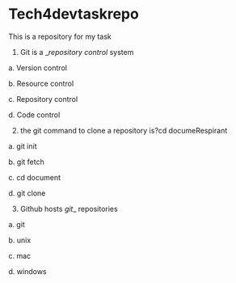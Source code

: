 # Tech4devtaskrepo
This is a repository for my task
1. Git is a __repository control_ system

  a. Version control

  b. Resource control

  c. Repository control

  d. Code control

2. the git command to clone a repository is?cd documeRespirant 

  a. git init

  b. git fetch

  c. cd  document

  d. git clone

3. Github hosts _git__ repositories

  a. git

  b. unix

  c. mac

  d. windows
